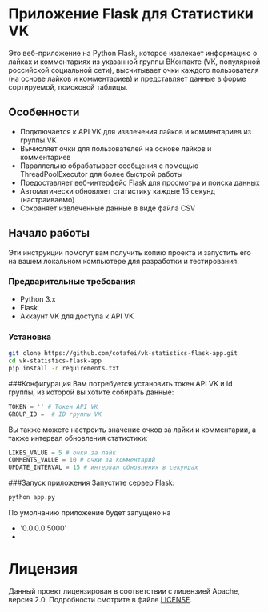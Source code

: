 # Приложение Flask для Статистики VK

Это веб-приложение на Python Flask, которое извлекает информацию о лайках и комментариях из указанной группы ВКонтакте (VK, популярной российской социальной сети), высчитывает очки каждого пользователя (на основе лайков и комментариев) и представляет данные в форме сортируемой, поисковой таблицы.

## Особенности

- Подключается к API VK для извлечения лайков и комментариев из группы VK
- Вычисляет очки для пользователей на основе лайков и комментариев
- Параллельно обрабатывает сообщения с помощью ThreadPoolExecutor для более быстрой работы
- Предоставляет веб-интерфейс Flask для просмотра и поиска данных
- Автоматически обновляет статистику каждые 15 секунд (настраиваемо)
- Сохраняет извлеченные данные в виде файла CSV

## Начало работы

Эти инструкции помогут вам получить копию проекта и запустить его на вашем локальном компьютере для разработки и тестирования.

### Предварительные требования

- Python 3.x
- Flask
- Аккаунт VK для доступа к API VK

### Установка
```bash
git clone https://github.com/cotafei/vk-statistics-flask-app.git
cd vk-statistics-flask-app
pip install -r requirements.txt
```
###Конфигурация
Вам потребуется установить токен API VK и id группы, из которой вы хотите собирать данные:
```python
TOKEN = '' # Токен API VK
GROUP_ID =  # ID группы VK
```
Вы также можете настроить значение очков за лайки и комментарии, а также интервал обновления статистики:
```python
LIKES_VALUE = 5 # очки за лайк
COMMENTS_VALUE = 10 # очки за комментарий
UPDATE_INTERVAL = 15 # интервал обновления в секундах
```
###Запуск приложения
Запустите сервер Flask:
```bash
python app.py
```
По умолчанию приложение будет запущено на 
- '0.0.0.0:5000'
- 
# Лицензия

Данный проект лицензирован в соответствии с лицензией Apache, версия 2.0. Подробности смотрите в файле [LICENSE](LICENSE).


